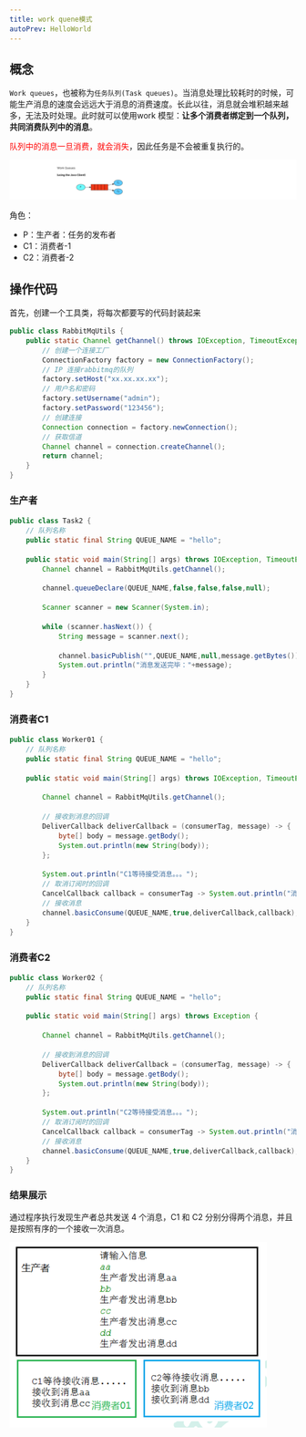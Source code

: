 ```yaml
---
title: work quene模式
autoPrev: HelloWorld
---
```

## 概念

`Work queues`，也被称为`任务队列(Task queues)`。当消息处理比较耗时的时候，可能生产消息的速度会远远大于消息的消费速度。长此以往，消息就会堆积越来越多，无法及时处理。此时就可以使用work 模型：**让多个消费者绑定到一个队列，共同消费队列中的消息**。

<font color='red'>队列中的消息一旦消费，就会消失</font>，因此任务是不会被重复执行的。

![work](/blogImg/rabbitmq/image-20200314221002008.png)

角色：

- P：生产者：任务的发布者
- C1：消费者-1
- C2：消费者-2

## 操作代码
首先，创建一个工具类，将每次都要写的代码封装起来
```java
public class RabbitMqUtils {
    public static Channel getChannel() throws IOException, TimeoutException {
        // 创建一个连接工厂
        ConnectionFactory factory = new ConnectionFactory();
        // IP 连接rabbitmq的队列
        factory.setHost("xx.xx.xx.xx");
        // 用户名和密码
        factory.setUsername("admin");
        factory.setPassword("123456");
        // 创建连接
        Connection connection = factory.newConnection();
        // 获取信道
        Channel channel = connection.createChannel();
        return channel;
    }
}
```
### 生产者
```java
public class Task2 {
    // 队列名称
    public static final String QUEUE_NAME = "hello";

    public static void main(String[] args) throws IOException, TimeoutException {
        Channel channel = RabbitMqUtils.getChannel();
       
        channel.queueDeclare(QUEUE_NAME,false,false,false,null);

        Scanner scanner = new Scanner(System.in);

        while (scanner.hasNext()) {
            String message = scanner.next();
      
            channel.basicPublish("",QUEUE_NAME,null,message.getBytes());
            System.out.println("消息发送完毕："+message);
        }
    }
}
```

### 消费者C1

```java
public class Worker01 {
    // 队列名称
    public static final String QUEUE_NAME = "hello";

    public static void main(String[] args) throws IOException, TimeoutException {

        Channel channel = RabbitMqUtils.getChannel();

        // 接收到消息的回调
        DeliverCallback deliverCallback = (consumerTag, message) -> {
            byte[] body = message.getBody();
            System.out.println(new String(body));
        };

        System.out.println("C1等待接受消息。。。");
        // 取消订阅时的回调
        CancelCallback callback = consumerTag -> System.out.println("消息消费被中断");
        // 接收消息
        channel.basicConsume(QUEUE_NAME,true,deliverCallback,callback);
    }
}
```

### 消费者C2

```java
public class Worker02 {
    // 队列名称
    public static final String QUEUE_NAME = "hello";

    public static void main(String[] args) throws Exception {

        Channel channel = RabbitMqUtils.getChannel();

        // 接收到消息的回调
        DeliverCallback deliverCallback = (consumerTag, message) -> {
            byte[] body = message.getBody();
            System.out.println(new String(body));
        };

        System.out.println("C2等待接受消息。。。");
        // 取消订阅时的回调
        CancelCallback callback = consumerTag -> System.out.println("消息消费被中断");
        // 接收消息
        channel.basicConsume(QUEUE_NAME,true,deliverCallback,callback);
    }
}
```

### 结果展示
通过程序执行发现生产者总共发送 4 个消息，C1 和 C2 分别分得两个消息，并且是按照有序的一个接收一次消息。

![结果展示](/blogImg/rabbitmq/20210807124514.png)